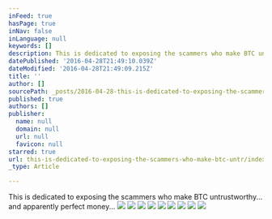 ```yaml
---
inFeed: true
hasPage: true
inNav: false
inLanguage: null
keywords: []
description: This is dedicated to exposing the scammers who make BTC untrustworthy... and apparently perfect money...
datePublished: '2016-04-28T21:49:10.039Z'
dateModified: '2016-04-28T21:49:09.215Z'
title: ''
author: []
sourcePath: _posts/2016-04-28-this-is-dedicated-to-exposing-the-scammers-who-make-btc-untr.md
published: true
authors: []
publisher:
  name: null
  domain: null
  url: null
  favicon: null
starred: true
url: this-is-dedicated-to-exposing-the-scammers-who-make-btc-untr/index.html
_type: Article

---
```

This is dedicated to exposing the scammers who make BTC untrustworthy... and apparently perfect money...
![](https://the-grid-user-content.s3-us-west-2.amazonaws.com/ff716db3-4c2a-465e-9587-fd69474244c7.png)
![](https://the-grid-user-content.s3-us-west-2.amazonaws.com/a4965520-9aa4-46ca-9d78-0f3cf4e6fd76.png)
![](https://the-grid-user-content.s3-us-west-2.amazonaws.com/c57c2120-6e17-4780-9b5f-228b31ae6f57.png)
![](https://the-grid-user-content.s3-us-west-2.amazonaws.com/fe242330-5a87-4aa5-99a5-e6b9fbdb838a.png)
![](https://the-grid-user-content.s3-us-west-2.amazonaws.com/c9ebb265-8e3f-4a6e-bf53-19c25b8fc44c.png)
![](https://the-grid-user-content.s3-us-west-2.amazonaws.com/c4a5177f-5bc8-40b8-b6c6-1a0ac1fb3ea7.png)
![](https://the-grid-user-content.s3-us-west-2.amazonaws.com/815a9b3f-3ee0-4e68-9328-51c9e4f8557d.png)
![](https://the-grid-user-content.s3-us-west-2.amazonaws.com/59d3d321-e69c-4c58-a2f1-9d8dd8efd3e5.png)
![](https://the-grid-user-content.s3-us-west-2.amazonaws.com/3529d25f-c444-4d8c-b84f-4c37b8686e10.jpg)